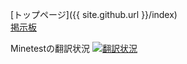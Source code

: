 [トップページ]({{ site.github.url }}/index)  
[掲示板](http://minetest.bbs.fc2.com)  

Minetestの翻訳状況
<a href="https://hosted.weblate.org/engage/minetest/ja/?utm_source=widget">
<img alt="翻訳状況" src="https://hosted.weblate.org/widgets/minetest/ja/svg-badge.svg">
</a>
